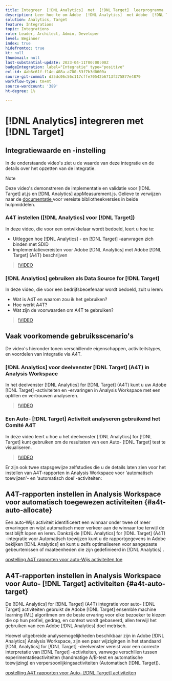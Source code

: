```yaml
---
title: Integreer  [!DNL Analytics]  met  [!DNL Target]  leerprogramma
description: Leer hoe te om Adobe  [!DNL Analytics]  met Adobe  [!DNL Target] te integreren.
solution: Analytics, Target
feature: Integrations
topic: Integrations
role: Leader, Architect, Admin, Developer
level: Beginner
index: true
hidefromtoc: true
kt: null
thumbnail: null
last-substantial-update: 2023-04-11T00:00:00Z
badgeIntegration: label="Integratie" type="positive"
exl-id: 4ab6c61f-f14e-408a-a700-53f7b3d0600a
source-git-commit: d35dc06c56c117cffe70542b6713f275877e4879
workflow-type: tm+mt
source-wordcount: '389'
ht-degree: 1%

---
```


# [!DNL Analytics] integreren met [!DNL Target]


## Integratiewaarde en -instelling

In de onderstaande video&#39;s ziet u de waarde van deze integratie en de details over het opzetten van de integratie.

>[!NOTE]
>
>Deze video&#39;s demonstreren de implementatie en validatie voor [!DNL Target] at.js en [!DNL Analytics] appMeasurement.js. Gelieve te verwijzen naar de [ documentatie ](https://experienceleague.adobe.com/docs/target/using/integrate/a4t/a4timplementation.html) voor vereiste bibliotheekversies in beide hulpmiddelen.

### A4T instellen ([!DNL Analytics] voor [!DNL Target])

In deze video, die voor een ontwikkelaar wordt bedoeld, leert u hoe te:

* Uitleggen hoe [!DNL Analytics] - en [!DNL Target] -aanvragen zich binden met SDID
* Implementatievereisten voor Adobe [!DNL Analytics] met Adobe [!DNL Target] (A4T) beschrijven

>[!VIDEO](https://video.tv.adobe.com/v/35146/?quality=12&learn=on)

### [!DNL Analytics] gebruiken als Data Source for [!DNL Target]

In deze video, die voor een bedrijfsbeoefenaar wordt bedoeld, zult u leren:

* Wat is A4T en waarom zou ik het gebruiken?
* Hoe werkt A4T?
* Wat zijn de voorwaarden om A4T te gebruiken?

>[!VIDEO](https://video.tv.adobe.com/v/17384/?quality=12&learn=on)


## Vaak voorkomende gebruiksscenario&#39;s

De video&#39;s hieronder tonen verschillende eigenschappen, activiteitstypes, en voordelen van integratie via A4T.

### [!DNL Analytics] voor deelvenster [!DNL Target] (A4T) in Analysis Workspace

In het deelvenster [!DNL Analytics] for [!DNL Target] (A4T) kunt u uw Adobe [!DNL Target] -activiteiten en -ervaringen in Analysis Workspace met een optillen en vertrouwen analyseren.

>[!VIDEO](https://video.tv.adobe.com/v/37247/?quality=12&learn=on)

### Een Auto- [!DNL Target] Activiteit analyseren gebruikend het Comité A4T

In deze video leert u hoe u het deelvenster [!DNL Analytics] for [!DNL Target] kunt gebruiken om de resultaten van een Auto- [!DNL Target] test te visualiseren.

>[!VIDEO](https://video.tv.adobe.com/v/333270/?quality=12&learn=on)

Er zijn ook twee stapsgewijze zelfstudies die u de details laten zien voor het instellen van A4T-rapporten in Analysis Workspace voor &#39;automatisch toewijzen&#39;- en &#39;automatisch doel&#39;-activiteiten:

## A4T-rapporten instellen in Analysis Workspace voor automatisch toegewezen activiteiten {#a4t-auto-allocate}

Een auto-Wijs activiteit identificeert een winnaar onder twee of meer ervaringen en wijst automatisch meer verkeer aan de winnaar toe terwijl de test blijft lopen en leren. Dankzij de [!DNL Analytics] for [!DNL Target] (A4T) -integratie voor Automatisch toewijzen kunt u de rapportgegevens in Adobe bekijken [!DNL Analytics] en kunt u zelfs optimaliseren voor aangepaste gebeurtenissen of maateenheden die zijn gedefinieerd in [!DNL Analytics] .

<a href="https://experienceleague.adobe.com/docs/target-learn/tutorials/integrations/set-up-a4t-reports-in-analysis-workspace-for-auto-allocate-activities.html" class="spectrum-Button spectrum-Button--primary spectrum-Button--sizeM" target="_blank">
  <span class="spectrum-Button-label has-no-wrap has-text-weight-bold"> opstelling A4T rapporten voor auto-Wijs activiteiten </span> toe
</a>

## A4T-rapporten instellen in Analysis Workspace voor Auto- [!DNL Target] activiteiten {#a4t-auto-target}

De [!DNL Analytics] for [!DNL Target] (A4T) integratie voor auto- [!DNL Target] activiteiten gebruikt de Adobe [!DNL Target] ensemble machine learning (ML) algoritmen om de beste ervaring voor elke bezoeker te kiezen die op hun profiel, gedrag, en context wordt gebaseerd, allen terwijl het gebruiken van een Adobe [!DNL Analytics] doel metrisch.

Hoewel uitgebreide analysemogelijkheden beschikbaar zijn in Adobe [!DNL Analytics] Analysis Workspace, zijn een paar wijzigingen in het standaard [!DNL Analytics] for [!DNL Target] -deelvenster vereist voor een correcte interpretatie van [!DNL Target] -activiteiten, vanwege verschillen tussen experimentatieactiviteiten (handmatige A/B-test en automatische toewijzing) en verpersoonlijkingsactiviteiten (Automatisch [!DNL Target]).

<a href="https://experienceleague.adobe.com/docs/target-learn/tutorials/integrations/set-up-a4t-reports-in-analysis-workspace-for-auto-target-activities.html" class="spectrum-Button spectrum-Button--primary spectrum-Button--sizeM" target="_blank">
  <span class="spectrum-Button-label has-no-wrap has-text-weight-bold"> opstelling A4T rapporten voor Auto- [!DNL Target] activiteiten </span>
</a>
